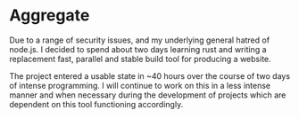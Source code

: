 # Aggregate
Due to a range of security issues, and my underlying general hatred of node.js. I decided to spend about two days learning rust and writing a replacement fast, parallel and stable build tool for producing a website.

The project entered a usable state in ~40 hours over the course of two days of intense programming. I will continue to work on this in a less intense manner and when necessary during the development of projects which are dependent on this tool functioning accordingly.